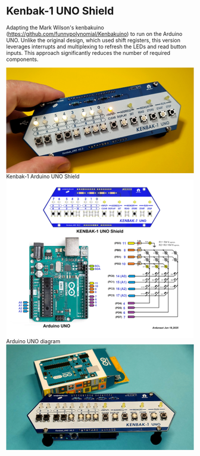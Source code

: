 # Kenbak-1 UNO Shield
Adapting the Mark Wilson's kenbakuino (https://github.com/funnypolynomial/Kenbakuino) to run on the Arduino UNO.
Unlike the original design, which used shift registers, this version leverages interrupts and multiplexing to refresh the LEDs and read button inputs. This approach significantly reduces the number of required components.

<div style="text-align: center;">
  <img src="/Pictures/Kenbak_UNO_Shield.jpg" alt="Centered image" style="display: block; margin: 0 auto;">
</div>
Kenbak-1 Arduino UNO Shield

<div style="text-align: center;">
  <img src="/Pictures/Kenbak_UNO_Diagram.png" alt="Centered image" style="display: block; margin: 0 auto;">
</div>
Arduino UNO diagram

<div style="text-align: center;">
  <img src="/Pictures/Kenbak-1_UNO_01.jpg" alt="Centered image" style="display: block; margin: 0 auto;">
</div>
